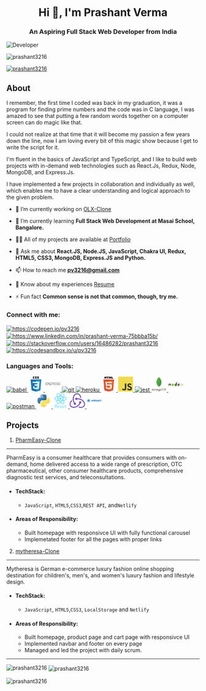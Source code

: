 <h1 align="center">Hi 👋, I'm Prashant Verma</h1>
<h3 align="center">An Aspiring Full Stack Web Developer from India</h3>

![Developer](https://media1.giphy.com/media/qgQUggAC3Pfv687qPC/giphy.gif)


<p align="left"> <img src="https://komarev.com/ghpvc/?username=prashant3216&label=Profile%20views&color=0e75b6&style=flat" alt="prashant3216" /> </p>

<p align="left"> <a href="https://github.com/ryo-ma/github-profile-trophy"><img src="https://github-profile-trophy.vercel.app/?username=prashant3216" alt="prashant3216" /></a> </p>


## About

I remember, the first time I coded was back in my graduation, it was a program for finding prime numbers and the code was in C language, I was amazed to see that putting a few random words together on a computer screen can do magic like that. 

I could not realize at that time that it will become my passion a few years down the line, now I am loving every bit of this magic show because I get to write the script for it.

I'm fluent in the basics of JavaScript and TypeScript, and I like to build web projects with in-demand web technologies such as React.Js, Redux, Node, MongoDB, and Express.Js.

I have implemented a few projects in collaboration and individually as well, which enables me to have a clear understanding and logical approach to the given problem.

- 🔭 I’m currently working on [OLX-Clone](https://github.com/Prashant3216/accidental-pull-8164)

- 🌱 I’m currently learning **Full Stack Web Development at Masai School, Bangalore.**

- 👨‍💻 All of my projects are available at [Portfolio](prashant3216.github.io)

- 💬 Ask me about **React.JS, Node.JS, JavaScript, Chakra UI, Redux, HTML5, CSS3, MongoDB, Express.JS and Python.**

- 📫 How to reach me **pv3216@gmail.com**

- 📄 Know about my experiences [Resume](https://drive.google.com/file/d/1Ab_UQBpF6AJwXdrMTw6MB6Cmz3uwsJbp/view?usp=sharing)

- ⚡ Fun fact **Common sense is not that common, though, try me.**

<h3 align="left">Connect with me:</h3>
<p align="left">
<a href="https://codepen.io/https://codepen.io/pv3216" target="blank"><img align="center" src="https://raw.githubusercontent.com/rahuldkjain/github-profile-readme-generator/master/src/images/icons/Social/codepen.svg" alt="https://codepen.io/pv3216" height="30" width="40" /></a>
<a href="[https://linkedin.com/in/https://www.linkedin.com/in/prashant-verma-75bbba15b/](https://www.linkedin.com/in/prashant-verma-75bbba15b/)" target="blank"><img align="center" src="https://raw.githubusercontent.com/rahuldkjain/github-profile-readme-generator/master/src/images/icons/Social/linked-in-alt.svg" alt="https://www.linkedin.com/in/prashant-verma-75bbba15b/" height="30" width="40" /></a>
<a href="https://stackoverflow.com/users/https://stackoverflow.com/users/16486282/prashant3216" target="blank"><img align="center" src="https://raw.githubusercontent.com/rahuldkjain/github-profile-readme-generator/master/src/images/icons/Social/stack-overflow.svg" alt="https://stackoverflow.com/users/16486282/prashant3216" height="30" width="40" /></a>
<a href="https://codesandbox.com/https://codesandbox.io/u/pv3216" target="blank"><img align="center" src="https://raw.githubusercontent.com/rahuldkjain/github-profile-readme-generator/master/src/images/icons/Social/codesandbox.svg" alt="https://codesandbox.io/u/pv3216" height="30" width="40" /></a>
</p>

<h3 align="left">Languages and Tools:</h3>
<p align="left"> <a href="https://babeljs.io/" target="_blank" rel="noreferrer"> <img src="https://www.vectorlogo.zone/logos/babeljs/babeljs-icon.svg" alt="babel" width="40" height="40"/> </a> <a href="https://www.w3schools.com/css/" target="_blank" rel="noreferrer"> <img src="https://raw.githubusercontent.com/devicons/devicon/master/icons/css3/css3-original-wordmark.svg" alt="css3" width="40" height="40"/> </a> <a href="https://expressjs.com" target="_blank" rel="noreferrer"> <img src="https://raw.githubusercontent.com/devicons/devicon/master/icons/express/express-original-wordmark.svg" alt="express" width="40" height="40"/> </a> <a href="https://git-scm.com/" target="_blank" rel="noreferrer"> <img src="https://www.vectorlogo.zone/logos/git-scm/git-scm-icon.svg" alt="git" width="40" height="40"/> </a> <a href="https://heroku.com" target="_blank" rel="noreferrer"> <img src="https://www.vectorlogo.zone/logos/heroku/heroku-icon.svg" alt="heroku" width="40" height="40"/> </a> <a href="https://www.w3.org/html/" target="_blank" rel="noreferrer"> <img src="https://raw.githubusercontent.com/devicons/devicon/master/icons/html5/html5-original-wordmark.svg" alt="html5" width="40" height="40"/> </a> <a href="https://developer.mozilla.org/en-US/docs/Web/JavaScript" target="_blank" rel="noreferrer"> <img src="https://raw.githubusercontent.com/devicons/devicon/master/icons/javascript/javascript-original.svg" alt="javascript" width="40" height="40"/> </a> <a href="https://jestjs.io" target="_blank" rel="noreferrer"> <img src="https://www.vectorlogo.zone/logos/jestjsio/jestjsio-icon.svg" alt="jest" width="40" height="40"/> </a> <a href="https://www.mongodb.com/" target="_blank" rel="noreferrer"> <img src="https://raw.githubusercontent.com/devicons/devicon/master/icons/mongodb/mongodb-original-wordmark.svg" alt="mongodb" width="40" height="40"/> </a> <a href="https://nodejs.org" target="_blank" rel="noreferrer"> <img src="https://raw.githubusercontent.com/devicons/devicon/master/icons/nodejs/nodejs-original-wordmark.svg" alt="nodejs" width="40" height="40"/> </a> <a href="https://postman.com" target="_blank" rel="noreferrer"> <img src="https://www.vectorlogo.zone/logos/getpostman/getpostman-icon.svg" alt="postman" width="40" height="40"/> </a> <a href="https://www.python.org" target="_blank" rel="noreferrer"> <img src="https://raw.githubusercontent.com/devicons/devicon/master/icons/python/python-original.svg" alt="python" width="40" height="40"/> </a> <a href="https://reactjs.org/" target="_blank" rel="noreferrer"> <img src="https://raw.githubusercontent.com/devicons/devicon/master/icons/react/react-original-wordmark.svg" alt="react" width="40" height="40"/> </a> <a href="https://redux.js.org" target="_blank" rel="noreferrer"> <img src="https://raw.githubusercontent.com/devicons/devicon/master/icons/redux/redux-original.svg" alt="redux" width="40" height="40"/> </a> <a href="https://webpack.js.org" target="_blank" rel="noreferrer"> <img src="https://raw.githubusercontent.com/devicons/devicon/d00d0969292a6569d45b06d3f350f463a0107b0d/icons/webpack/webpack-original-wordmark.svg" alt="webpack" width="40" height="40"/> </a> </p>

## Projects

1. [PharmEasy-Clone](https://github.com/Prashant3216/PharmEasy-clone)
- - -
PharmEasy is a consumer healthcare that provides consumers with on-demand, home delivered access to a wide range of prescription, OTC pharmaceutical, other consumer healthcare products, comprehensive diagnostic test services, and teleconsultations.
 *  #### TechStack:
    * `JavaScript`, `HTML5`,`CSS3`,`REST API`, and`Netlify`
 *  #### Areas of Responsibility:
    * Built homepage with responsivce UI with fully functional carousel
    * Implemetated footer for all the pages with proper links
2. [mytheresa-Clone](https://github.com/Prashant3216/mytheresa-clone)
- - -
Mytheresa is German e-commerce luxury fashion online shopping destination for children's, men's, and women's luxury fashion and lifestyle design.
 *  #### TechStack:
    * `JavaScript`, `HTML5`,`CSS3`, `LocalStorage` and `Netlify`
 *  #### Areas of Responsibility:
    * Built homepage, product page and cart page with responsivce UI
    * Implemented navbar and footer on every page
    * Managed and led the project with daily scrum. 
- - -
 
<p><img align="left" src="https://github-readme-stats.vercel.app/api/top-langs?username=prashant3216&show_icons=true&locale=en&layout=compact" alt="prashant3216" /></p>

<p>&nbsp;<img align="center" src="https://github-readme-stats.vercel.app/api?username=prashant3216&show_icons=true&locale=en" alt="prashant3216" /></p>

<p><img align="center" src="https://github-readme-streak-stats.herokuapp.com/?user=prashant3216&" alt="prashant3216" /></p>
